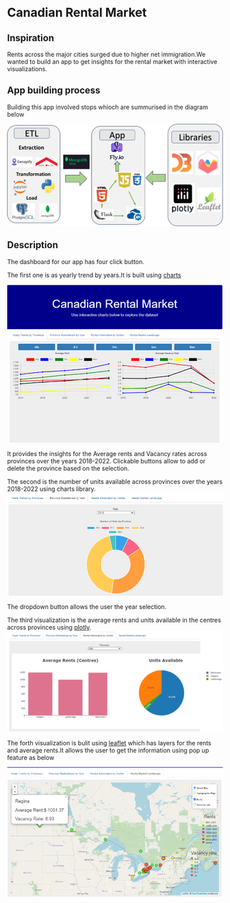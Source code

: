 # Canadian Rental Market 
## Inspiration 

Rents across the major cities surged due to higher net immigration.We wanted to build an app to get insights for the rental market with interactive visualizations.

## App building process 
Building this app involved stops whioch are summurised in the diagram below 

![image](/Images/Block%20diagram.png)


## Description 
The dashboard for our app has four click button. 

 The first one is as yearly trend by years.It is built using [charts](!https://www.chartjs.org/) 

![image](/Images/dashboard%20page%201.png)

 It provides the insights for the Average rents and Vacancy rates across provinces over the years 2018-2022. Clickable buttons allow to add or delete the province based on the selection.

The second is the number of units available across provinces over the years 2018-2022 using charts library.
![Image](/Images/dashboard%20page%202.png)

The dropdown button allows the user the year selection.

The third visualization is the average rents and units available in the centres across provinces using [plotly](https://plotly.com/). 
![Image](/Images/dashboard%20page%203.png)

The forth visualization is bulit using [leaflet](https://leafletjs.com/) which has layers for the rents and average rents.It allows the user to get the information using pop up feature as below 

![Image](/Images/dashboard%20page%204.png)




